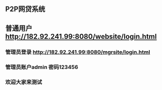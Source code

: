 ## P2P网贷系统
## 普通用户 http://182.92.241.99:8080/website/login.html
### 管理员登录 http://182.92.241.99:8080/mgrsite/login.html
### 管理员账户admin 密码123456
### 欢迎大家来测试


